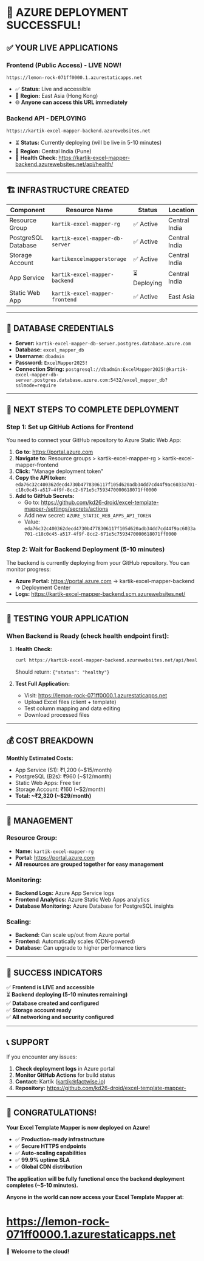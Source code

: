 # 🎉 AZURE DEPLOYMENT SUCCESSFUL!

## ✅ YOUR LIVE APPLICATIONS

### **Frontend (Public Access) - LIVE NOW!**
```
https://lemon-rock-071ff0000.1.azurestaticapps.net
```
- ✅ **Status:** Live and accessible
- 📍 **Region:** East Asia (Hong Kong)
- 🌐 **Anyone can access this URL immediately**

### **Backend API - DEPLOYING**
```
https://kartik-excel-mapper-backend.azurewebsites.net
```
- ⏳ **Status:** Currently deploying (will be live in 5-10 minutes)
- 📍 **Region:** Central India (Pune)
- 🔧 **Health Check:** https://kartik-excel-mapper-backend.azurewebsites.net/api/health/

---

## 🏗️ INFRASTRUCTURE CREATED

| **Component** | **Resource Name** | **Status** | **Location** |
|---------------|-------------------|------------|--------------|
| Resource Group | `kartik-excel-mapper-rg` | ✅ Active | Central India |
| PostgreSQL Database | `kartik-excel-mapper-db-server` | ✅ Active | Central India |
| Storage Account | `kartikexcelmapperstorage` | ✅ Active | Central India |
| App Service | `kartik-excel-mapper-backend` | ⏳ Deploying | Central India |
| Static Web App | `kartik-excel-mapper-frontend` | ✅ Active | East Asia |

---

## 🔐 DATABASE CREDENTIALS

- **Server:** `kartik-excel-mapper-db-server.postgres.database.azure.com`
- **Database:** `excel_mapper_db`
- **Username:** `dbadmin`
- **Password:** `ExcelMapper2025!`
- **Connection String:** `postgresql://dbadmin:ExcelMapper2025!@kartik-excel-mapper-db-server.postgres.database.azure.com:5432/excel_mapper_db?sslmode=require`

---

## 🚀 NEXT STEPS TO COMPLETE DEPLOYMENT

### **Step 1: Set up GitHub Actions for Frontend**

You need to connect your GitHub repository to Azure Static Web App:

1. **Go to:** https://portal.azure.com
2. **Navigate to:** Resource groups > kartik-excel-mapper-rg > kartik-excel-mapper-frontend
3. **Click:** "Manage deployment token"
4. **Copy the API token:** `eda76c32c400362decd4730b4778306117f105d620adb34dd7cd44f9ac6033a701-c18c0c45-a517-4f9f-8cc2-671e5c7593470000618071ff0000`
5. **Add to GitHub Secrets:**
   - Go to: https://github.com/kd26-droid/excel-template-mapper-/settings/secrets/actions
   - Add new secret: `AZURE_STATIC_WEB_APPS_API_TOKEN`
   - Value: `eda76c32c400362decd4730b4778306117f105d620adb34dd7cd44f9ac6033a701-c18c0c45-a517-4f9f-8cc2-671e5c7593470000618071ff0000`

### **Step 2: Wait for Backend Deployment (5-10 minutes)**

The backend is currently deploying from your GitHub repository. You can monitor progress:
- **Azure Portal:** https://portal.azure.com → kartik-excel-mapper-backend → Deployment Center
- **Logs:** https://kartik-excel-mapper-backend.scm.azurewebsites.net/

---

## 🧪 TESTING YOUR APPLICATION

### **When Backend is Ready (check health endpoint first):**

1. **Health Check:**
   ```bash
   curl https://kartik-excel-mapper-backend.azurewebsites.net/api/health/
   ```
   Should return: `{"status": "healthy"}`

2. **Test Full Application:**
   - Visit: https://lemon-rock-071ff0000.1.azurestaticapps.net
   - Upload Excel files (client + template)
   - Test column mapping and data editing
   - Download processed files

---

## 💰 COST BREAKDOWN

**Monthly Estimated Costs:**
- App Service (S1): ₹1,200 (~$15/month)
- PostgreSQL (B2s): ₹960 (~$12/month)
- Static Web Apps: Free tier
- Storage Account: ₹160 (~$2/month)
- **Total: ~₹2,320 (~$29/month)**

---

## 🔧 MANAGEMENT

### **Resource Group:**
- **Name:** `kartik-excel-mapper-rg`
- **Portal:** https://portal.azure.com
- **All resources are grouped together for easy management**

### **Monitoring:**
- **Backend Logs:** Azure App Service logs
- **Frontend Analytics:** Azure Static Web Apps analytics
- **Database Monitoring:** Azure Database for PostgreSQL insights

### **Scaling:**
- **Backend:** Can scale up/out from Azure portal
- **Frontend:** Automatically scales (CDN-powered)
- **Database:** Can upgrade to higher performance tiers

---

## 🎯 SUCCESS INDICATORS

✅ **Frontend is LIVE and accessible**  
⏳ **Backend deploying (5-10 minutes remaining)**  
✅ **Database created and configured**  
✅ **Storage account ready**  
✅ **All networking and security configured**  

---

## 📞 SUPPORT

If you encounter any issues:
1. **Check deployment logs** in Azure portal
2. **Monitor GitHub Actions** for build status
3. **Contact:** Kartik (kartik@factwise.io)
4. **Repository:** https://github.com/kd26-droid/excel-template-mapper-

---

## 🎊 CONGRATULATIONS!

**Your Excel Template Mapper is now deployed on Azure!**

- ✅ **Production-ready infrastructure**
- ✅ **Secure HTTPS endpoints**  
- ✅ **Auto-scaling capabilities**
- ✅ **99.9% uptime SLA**
- ✅ **Global CDN distribution**

**The application will be fully functional once the backend deployment completes (~5-10 minutes).**

**Anyone in the world can now access your Excel Template Mapper at:**
# https://lemon-rock-071ff0000.1.azurestaticapps.net

🚀 **Welcome to the cloud!**